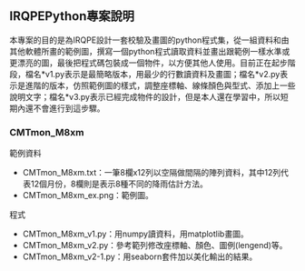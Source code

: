 ## IRQPEPython專案說明
本專案的目的是為IRQPE設計一套校驗及畫圖的python程式集，從一組資料和由其他軟體所畫的範例圖，撰寫一個python程式讀取資料並畫出跟範例一樣水準或更漂亮的圖，最後把程式碼包裝成一個物件，以方便其他人使用。目前正在起步階段，檔名\*v1.py表示是最簡略版本，用最少的行數讀資料及畫圖；檔名\*v2.py表示是進階的版本，仿照範例圖的樣式，調整座標軸、線條顏色與型式、添加上一些說明文字；檔名\*v3.py表示已經完成物件的設計，但是本人還在學習中，所以短期內還不會進行到這步驟。

### CMTmon_M8xm
範例資料
+ CMTmon_M8xm.txt：一筆8欄x12列以空隔做間隔的陣列資料，其中12列代表12個月份，8欄則是表示8種不同的降雨估計方法。
+ CMTmon_M8xm_ex.png：範例圖。

程式
+ CMTmon_M8xm_v1.py：用numpy讀資料，用matplotlib畫圖。
+ CMTmon_M8xm_v2.py：參考範列修改座標軸、顏色、圖例(lengend)等。
+ CMTmon_M8xm_v2-1.py：用seaborn套件加以美化輸出的結果。
